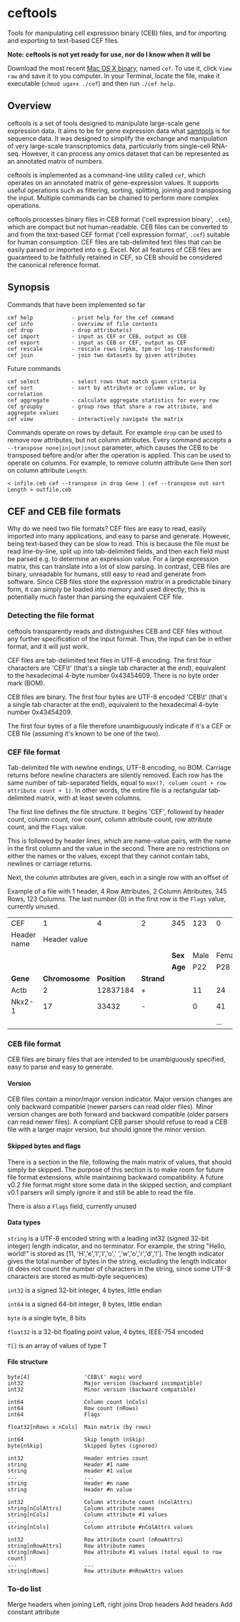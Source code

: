 # ceftools

Tools for manipulating cell expression binary (CEB) files, and for importing and exporting to text-based CEF files.

**Note: ceftools is not yet ready for use, nor do I know when it will be**

Download the most recent [Mac OS X binary](cef/cef), named `cef`. To use it, click `View raw` and save it to you computer. In your Terminal, locate the file, make it executable (`chmod uga+x ./cef`) and then run `./cef help`.

## Overview

ceftools is a set of tools designed to manipulate large-scale gene expression data. It aims to be for gene 
expression data what [samtools](http://samtools.github.io) is for sequence data. It was designed to simplify the exchange
and manipulation of very large-scale transcriptomics data, particularly from single-cell RNA-seq. However, it can process
any omics dataset that can be represented as an annotated matrix of numbers.

ceftools is implemented as a command-line utility called `cef`, which operates on an annotated matrix of gene-expression 
values. It supports useful operations such as filtering, sorting, splitting, joining and transposing the input. Multiple 
commands can be chained to perform more complex operations.

ceftools processes binary files in CEB format ('cell expression binary', `.ceb`), which are compact but not human-readable. CEB files can be
converted to and from the text-based CEF format ('cell expression format', `.cef`) suitable for human consumption. CEF files are tab-delimited 
text files that can be easily parsed or imported into e.g. Excel. Not all features of CEB files are guaranteed to be faithfully retained in CEF, so CEB should be considered the canonical reference format.

## Synopsis

Commands that have been implemented so far 

```
cef help			- print help for the cef command
cef info            - overview of file contents
cef drop 			- drop attribute(s)
cef import			- input as CEF or CEB, output as CEB
cef export			- input as CEB or CEF, output as CEF
cef rescale			- rescale rows (rpkm, tpm or log-transformed)
cef join		  	- join two datasets by given attributes
```

Future commands

```
cef select			- select rows that match given criteria
cef sort			- sort by attribute or column value, or by correlation
cef aggregate		- calculate aggregate statistics for every row
cef groupby			- group rows that share a row attribute, and aggregate values
cef view			- interactively navigate the matrix
```

Commands operate on rows by default. For example `drop` can be used to remove row attributes, but not column attributes. Every command accepts a `--transpose none|in|out|inout` parameter, which causes the CEB to be transposed before and/or after the operation is applied. This can be used to operate on columns. For example, to remove column attribute `Gene` then sort on column attribute `Length`:

```
< infile.ceb cef --transpose in drop Gene | cef --transpose out sort Length > outfile.ceb 
```


## CEF and CEB file formats

Why do we need two file formats? CEF files are easy to read, easily imported into many applications, and easy to parse and generate. However, being text-based they can be slow to read. This is because the file must be read line-by-line, split up into tab-delimited fields, and then each field must be parsed e.g. to determine an expression value. For a large expression matrix, this can translate into a lot of slow parsing. In contrast, CEB files are binary, unreadable for humans, still easy to read and generate from software. Since CEB files store the expression matrix in a predictable binary form, it can simply be loaded into memory and used directly; this is potentially much faster than parsing the equivalent CEF file.


### Detecting the file format

ceftools transparently reads and distinguishes CEB and CEF files without any further specification of the input format. Thus, the input can be in either format, and it will just work.

CEF files are tab-delimited text files in UTF-8 encoding. The first four characters are 'CEF\t' (that's a single tab character at the end), equivalent to the hexadecimal 4-byte number 0x43454609. There is no byte order mark (BOM).

CEB files are binary. The first four bytes are UTF-8 encoded 'CEB\t' (that's a single tab character at the end), equivalent to the hexadecimal 4-byte number 0x43454209.

The first four bytes of a file therefore unambiguously indicate if it's a CEF or CEB file (assuming it's known to be one of the two).


### CEF file format

Tab-delimited file with newline endings, UTF-8 encoding, no BOM. Carriage returns before newline characters are silently removed. Each row has the same number of tab-separated fields, equal to `max(7, column count + row attribute count + 1)`. In other words, the entire file is a rectangular tab-delimited matrix, with at least seven columns. 

The first line defines the file structure. It begins 'CEF', followed by header count, column count, row count, column attribute count, row attribute count, and the `Flags` value. 

This is followed by header lines, which are name-value pairs, with the name in the first column and the value in the second. There are no restrictions on either the names or the values, except that they cannot contain tabs, newlines or carriage returns.

Next, the column attributes are given, each in a single row with an offset of 

Example of a file with 1 header, 4 Row Attributes, 2 Column Attributes, 345 Rows, 123 Columns. The last number (0) in the first row is the `Flags` value, currently unused.

|   |   |   |   |    |    |    |
|---|---|---|---|----|----|----|
|CEF| 1 | 4 | 2 |345 |123 |  0 |
|Header name|Header value| | | | | |
|	|	|	|   |**Sex** |Male|Female|
|	|	|	|   |**Age** |P22|P28|
|**Gene**|**Chromosome**|**Position**|**Strand**|    |    |    |
|Actb|2|12837184|+|    |11 |24 |
|Nkx2-1|17|33432|-|    |0 |41 |
|   |   |   |   |    |    | ...|



### CEB file format

CEB files are binary files that are intended to be unambiguously specified, easy to parse and easy to generate. 

#### Version

CEB files contain a minor/major version indicator. Major version changes are only backward compatible (newer parsers can read older files). Minor version changes are both forward and backward compatible (older parsers can read newer files). A compliant CEB parser should refuse to read a CEB file with a larger major version, but should ignore the minor version. 

#### Skipped bytes and flags

There is a section in the file, following the main matrix of values, that should simply be skipped. The purpose of this section is to make room for future file format extensions, while maintaining backward compatibility. A future v0.2 file format might store some data in the skipped section, and compliant v0.1 parsers will simply ignore it and still be able to read the file. 

There is also a `Flags` field, currently unused

#### Data types

`string` is a UTF-8 encoded string with a leading int32 (signed 32-bit integer) length indicator, and no terminator. For example, the string "Hello, world!" is stored as [11, 'H','e','l','l','o',' ','w','o','r','d','!']. The length indicator gives the total number of bytes in the string, excluding the length indicator (it does not count the number of characters in the string, since some UTF-8 characters are stored as multi-byte sequences)

`int32` is a signed 32-bit integer, 4 bytes, little endian

`int64` is a signed 64-bit integer, 8 bytes, little endian

`byte` is a single byte, 8 bits

`float32` is a 32-bit floating point value, 4 bytes, IEEE-754 encoded

`T[]` is an array of values of type T


#### File structure

	byte[4]					'CEB\t' magic word
	int32					Major version (backward incompatible)
	int32					Minor version (backward compatible)

	int64					Column count (nCols)
	int64					Row count (nRows)
	int64 					Flags

	float32[nRows x nCols]	Main matrix (by rows)

	int64					Skip length (nSkip)
	byte[nSkip]				Skipped bytes (ignored)

	int32					Header entries count
	string					Header #1 name
	string 					Header #1 value
	...						...
	string 					Header #n name
	string 					Header #n value

	int32					Column attribute count (nColAttrs)
	string[nColAttrs]		Column attribute names 
	string[nCols] 			Column attribute #1 values
	...						...
	string[nCols] 			Column attribute #nColAttrs values

	int32					Row attribute count (nRowAttrs)
	string[nRowAttrs]		Row attribute names
	string[nRows] 			Row attribute #1 values (total equal to row count)
	...						...
	string[nRows] 			Row attribute #nRowAttrs values

### To-do list

Merge headers when joining
Left, right joins
Drop headers
Add headers
Add constant attribute
